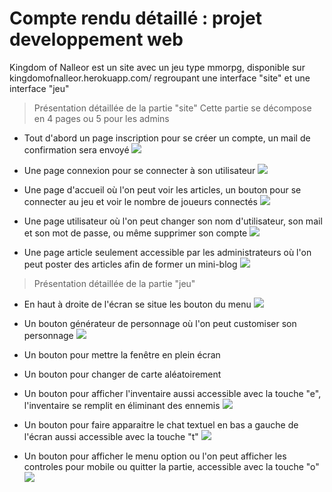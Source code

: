 # Compte rendu détaillé : projet developpement web

Kingdom of Nalleor est un site avec un jeu type mmorpg, disponible sur kingdomofnalleor.herokuapp.com/ regroupant une interface "site" et une interface "jeu"

> Présentation détaillée de la partie "site"
Cette partie se décompose en 4 pages ou 5 pour les admins

- Tout d'abord un page inscription pour se créer un compte, un mail de confirmation sera envoyé
![](https://i.imgur.com/Gcn5gcB.png)

- Une page connexion pour se connecter à son utilisateur
![](https://i.imgur.com/MjSYYT9.png)

- Une page d'accueil où l'on peut voir les articles, un bouton pour se connecter au jeu et voir le nombre de joueurs connectés
![](https://i.imgur.com/yrcAlQr.png)

- Une page utilisateur où l'on peut changer son nom d'utilisateur, son mail et son mot de passe, ou même supprimer son compte
![](https://i.imgur.com/gvUUKmI.png)

- Une page article seulement accessible par les administrateurs où l'on peut poster des articles afin de former un mini-blog
![](https://i.imgur.com/2cR4oAH.png)

> Présentation détaillée de la partie "jeu"

- En haut à droite de l'écran se situe les bouton du menu
![](https://i.imgur.com/0dd3PrF.png)

- Un bouton générateur de personnage où l'on peut customiser son personnage
![](https://i.imgur.com/6o8aRvj.png)

- Un bouton pour mettre la fenêtre en plein écran

- Un bouton pour changer de carte aléatoirement

- Un bouton pour afficher l'inventaire aussi accessible avec la touche "e", l'inventaire se remplit en éliminant des ennemis
![](https://i.imgur.com/yAnUZVp.png)

- Un bouton pour faire apparaitre le chat textuel en bas a gauche de l'écran aussi accessible avec la touche "t"
![](https://i.imgur.com/db5M2eo.png)

- Un bouton pour afficher le menu option ou l'on peut afficher les controles pour mobile ou quitter la partie, accessible avec la touche "o"
![](https://i.imgur.com/0Y5JaYb.png)

